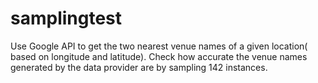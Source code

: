 # samplingtest
Use Google API to get the two nearest venue names of a given location( based on longitude and latitude). Check how accurate the venue names generated by the data provider are by sampling 142 instances.
